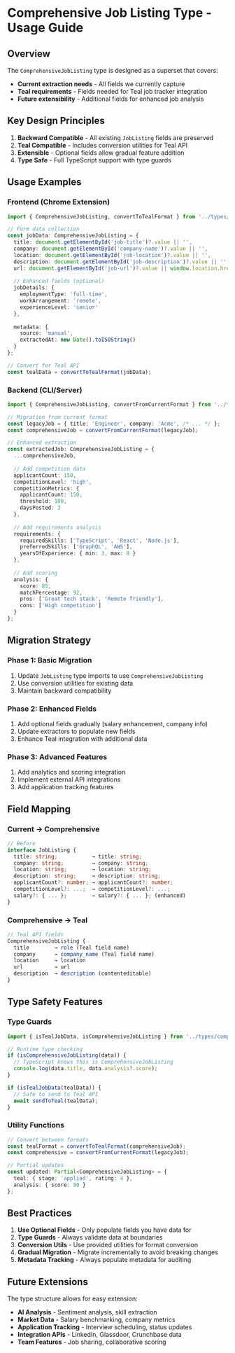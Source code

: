 # Comprehensive Job Listing Type - Usage Guide

## Overview

The `ComprehensiveJobListing` type is designed as a superset that covers:
- **Current extraction needs** - All fields we currently capture
- **Teal requirements** - Fields needed for Teal job tracker integration  
- **Future extensibility** - Additional fields for enhanced job analysis

## Key Design Principles

1. **Backward Compatible** - All existing `JobListing` fields are preserved
2. **Teal Compatible** - Includes conversion utilities for Teal API
3. **Extensible** - Optional fields allow gradual feature addition
4. **Type Safe** - Full TypeScript support with type guards

## Usage Examples

### Frontend (Chrome Extension)

```typescript
import { ComprehensiveJobListing, convertToTealFormat } from '../types/comprehensive-job-listing';

// Form data collection
const jobData: ComprehensiveJobListing = {
  title: document.getElementById('job-title')?.value || '',
  company: document.getElementById('company-name')?.value || '',  
  location: document.getElementById('job-location')?.value || '',
  description: document.getElementById('job-description')?.value || '',
  url: document.getElementById('job-url')?.value || window.location.href,
  
  // Enhanced fields (optional)
  jobDetails: {
    employmentType: 'full-time',
    workArrangement: 'remote',
    experienceLevel: 'senior'
  },
  
  metadata: {
    source: 'manual',
    extractedAt: new Date().toISOString()
  }
};

// Convert for Teal API
const tealData = convertToTealFormat(jobData);
```

### Backend (CLI/Server)

```typescript
import { ComprehensiveJobListing, convertFromCurrentFormat } from '../types/comprehensive-job-listing';

// Migration from current format
const legacyJob = { title: 'Engineer', company: 'Acme', /* ... */ };
const comprehensiveJob = convertFromCurrentFormat(legacyJob);

// Enhanced extraction
const extractedJob: ComprehensiveJobListing = {
  ...comprehensiveJob,
  
  // Add competition data
  applicantCount: 150,
  competitionLevel: 'high',
  competitionMetrics: {
    applicantCount: 150,
    threshold: 100,
    daysPosted: 3
  },
  
  // Add requirements analysis
  requirements: {
    requiredSkills: ['TypeScript', 'React', 'Node.js'],
    preferredSkills: ['GraphQL', 'AWS'],
    yearsOfExperience: { min: 3, max: 8 }
  },
  
  // Add scoring
  analysis: {
    score: 85,
    matchPercentage: 92,
    pros: ['Great tech stack', 'Remote friendly'],
    cons: ['High competition']
  }
};
```

## Migration Strategy

### Phase 1: Basic Migration
1. Update `JobListing` type imports to use `ComprehensiveJobListing`
2. Use conversion utilities for existing data
3. Maintain backward compatibility

### Phase 2: Enhanced Fields
1. Add optional fields gradually (salary enhancement, company info)
2. Update extractors to populate new fields
3. Enhance Teal integration with additional data

### Phase 3: Advanced Features  
1. Add analytics and scoring integration
2. Implement external API integrations
3. Add application tracking features

## Field Mapping

### Current → Comprehensive
```typescript
// Before
interface JobListing {
  title: string;           → title: string;
  company: string;         → company: string;  
  location: string;        → location: string;
  description: string;     → description: string;
  applicantCount?: number; → applicantCount?: number;
  competitionLevel?: ...;  → competitionLevel?: ...;
  salary?: { ... };        → salary?: { ... }; (enhanced)
}
```

### Comprehensive → Teal
```typescript
// Teal API fields
ComprehensiveJobListing {
  title        → role (Teal field name)
  company      → company_name (Teal field name)
  location     → location
  url          → url  
  description  → description (contenteditable)
}
```

## Type Safety Features

### Type Guards
```typescript
import { isTealJobData, isComprehensiveJobListing } from '../types/comprehensive-job-listing';

// Runtime type checking
if (isComprehensiveJobListing(data)) {
  // TypeScript knows this is ComprehensiveJobListing
  console.log(data.title, data.analysis?.score);
}

if (isTealJobData(tealData)) {
  // Safe to send to Teal API
  await sendToTeal(tealData);
}
```

### Utility Functions
```typescript
// Convert between formats
const tealFormat = convertToTealFormat(comprehensiveJob);
const comprehensive = convertFromCurrentFormat(legacyJob);

// Partial updates
const updated: Partial<ComprehensiveJobListing> = {
  teal: { stage: 'applied', rating: 4 },
  analysis: { score: 90 }
};
```

## Best Practices

1. **Use Optional Fields** - Only populate fields you have data for
2. **Type Guards** - Always validate data at boundaries
3. **Conversion Utils** - Use provided utilities for format conversion  
4. **Gradual Migration** - Migrate incrementally to avoid breaking changes
5. **Metadata Tracking** - Always populate metadata for auditing

## Future Extensions

The type structure allows for easy extension:

- **AI Analysis** - Sentiment analysis, skill extraction
- **Market Data** - Salary benchmarking, company metrics  
- **Application Tracking** - Interview scheduling, status updates
- **Integration APIs** - LinkedIn, Glassdoor, Crunchbase data
- **Team Features** - Job sharing, collaborative scoring